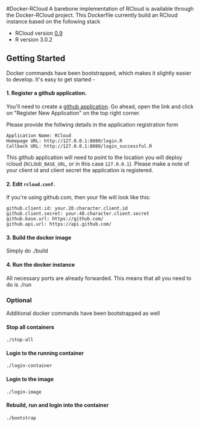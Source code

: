 #Docker-RCloud
A barebone implementation of RCloud is available through the Docker-RCloud project. This Dockerfile currently build an RCloud instance based on the following stack
* RCloud version [0.9](https://github.com/att/rcloud/releases/tag/0.9)
* R version 3.0.2

## Getting Started
Docker commands have been bootstrapped, which makes it slightly easier to develop. It's easy to get started - 

#### 1. Register a github application.
You'll need to create a [github application](https://github.com/settings/applications). Go ahead, open the link and click on "Register New Application" on the top right corner. 

Please provide the follwing details in the application registration form 

    Application Name: RCloud
    Homepage URL: http://127.0.0.1:8080/login.R
    Callback URL: http://127.0.0.1:8080/login_successful.R
        

This github application will need to point to the location you will deploy rcloud (`RCLOUD_BASE_URL`, or in this case `127.0.0.1`). 
Please make a note of your client id and client secret the application is registered.

#### 2. Edit `rcloud.conf`. 
 If you're using github.com, then your file will look like this:

    github.client.id: your.20.character.client.id
    github.client.secret: your.40.character.client.secret
    github.base.url: https://github.com/
    github.api.url: https://api.github.com/

#### 3. Build the docker image
Simply do 
    ./build

#### 4. Run the docker instance
All necessary ports are already forwarded. This means that all you need to do is
    ./run

### Optional
Additional docker commands have been bootstrapped as well
#### Stop all containers
    ./stop-all
#### Login to the running container
    ./login-container
#### Login to the image
    ./login-image
#### Rebuild, run and login into the container
    ./bootstrap

